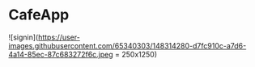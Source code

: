 # CafeApp

![signin](https://user-images.githubusercontent.com/65340303/148314280-d7fc910c-a7d6-4a14-85ec-87c683272f6c.jpeg = 250x1250)

